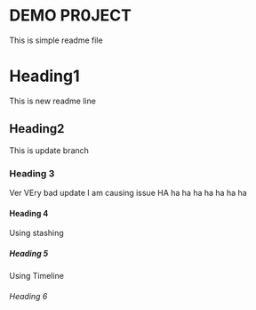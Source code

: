 # DEMO PR0JECT 
This is simple readme file

# Heading1
This is new readme line

## Heading2
This is update branch
### Heading 3
Ver VEry bad update
I am causing issue HA ha ha ha ha ha ha ha

#### Heading 4
Using stashing

##### Heading 5
Using Timeline

###### Heading 6
